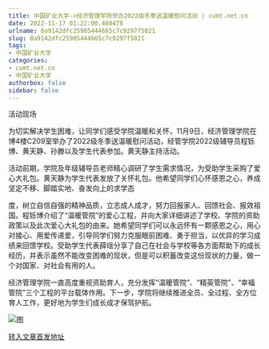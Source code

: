 ```yaml
---
title: 中国矿业大学->经济管理学院举办2022级冬季送温暖慰问活动 | cumt.net.cn
date: 2022-11-17 01:22:00.460478
urlname: 0a9142dfc25905444665c7c9297f5021
slug: 0a9142dfc25905444665c7c9297f5021
tags: 
- 中国矿业大学
categories:
- cumt.net.cn
- 中国矿业大学
authorbox: false
sidebar: false
---
```

活动现场

为切实解决学生困难，让同学们感受学院温暖和关怀，11月9日，经济管理学院在博4楼C209室举办了2022级冬季送温暖慰问活动，经管学院2022级辅导员程铄博、黄天静、孙滕以及学生代表参加。黄天静主持活动。

活动前期，学院及年级辅导员老师精心调研了学生需求情况，为受助学生采购了爱心大礼包。黄天静为学生代表发放了关怀礼包。他希望同学们心怀感恩之心，养成坚定不移、脚踏实地、奋发向上的求学态
<!--more-->
度，树立自信自强的精神品质，立志成人成才，努力回报家人、回馈社会、报效祖国。程铄博介绍了“温暖管院”的爱心工程，并向大家详细讲述了学校、学院的资助政策以及此次爱心大礼包的由来。她希望同学们可以永远怀有一颗感恩之心，用心对接心、用爱传递爱，引导同学们努力克服眼前困难、勇于担当，以优异的学习成绩来回馈学校。受助学生代表薛瑶分享了自己在社会与学校等各方面帮助下的成长经历，并表示虽然不能改变困难的现状，但是可以积蓄改变这份现状的力量，做一个对国家、对社会有用的人。

经济管理学院一直高度重视资助育人，充分发挥“温暖管院”、“精英管院”、“幸福管院”三个工程的平台载体作用。下一步，学院将继续推进全员、全过程、全方位育人工作，更好地为学生们成长成才保驾护航。

![图](http://xwzx.cumt.edu.cn/_upload/article/images/90/1f/0783bf584e48b89bdc9a4fc46023/6d70bb67-c20f-484f-8776-11cb27f4eb28.jpg)

[转入文章首发地址](http://xwzx.cumt.edu.cn/b6/94/c523a636564/page.htm)